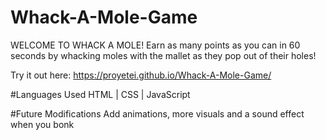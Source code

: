 # Whack-A-Mole-Game

WELCOME TO WHACK A MOLE!
Earn as many points as you can in 60 seconds by whacking moles with the mallet as they pop out of their holes!

Try it out here:
https://proyetei.github.io/Whack-A-Mole-Game/

#Languages Used
HTML | CSS | JavaScript

#Future Modifications
Add animations, more visuals and a sound effect when you bonk
